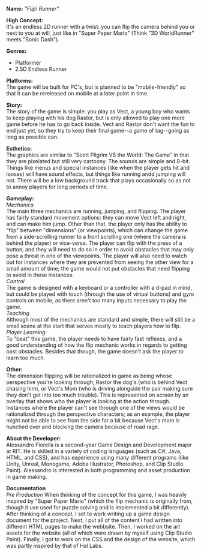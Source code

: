 <b>Name:</b> <em>"Flip! Runner"</em>

<b>High Concept:</b> <br>
It's an endless 2D runner with a twist: you can flip the camera behind you or next to you at will, just like in "Super Paper Mario" (Think "3D WorldRunner" meets "Sonic Dash").

<b>Genres:</b> 
- Platformer
- 2.5D Endless Runner

<b>Platforms:</b> <br>
The game will be built for PC's, but is planned to be "mobile-friendly" so that it can be rereleased on mobile at a later point in time.

<b>Story:</b> <br>
The story of the game is simple: you play as Vect, a young boy who wants to keep playing with his dog Rastor, but is only allowed to play one more game before he has to go back inside. 
Vect and Rastor don't want the fun to end just yet, so they try to keep their final game--a game of tag--going as long as possible can.

<b>Esthetics:</b> <br>
The graphics are similar to "Scott Pilgrim VS the World: The Game" in that they are pixelated but still very cartoony.
The sounds are simple and 8-bit. Things like menus and special instances (like when the player gets hit and looses) will have sound effects, but things like running andd jumping will not.
There will be a low background track that plays occasionally so as not to annoy players for long periods of time.

<b>Gameplay:</b> <br>
<em>Mechanics</em> <br>
The main three mechanics are running, jumping, and flipping.
The player has fairly standard movement options: they can move Vect left and right, and can make him jump.
Other than that, the player only has the ability to "flip" between "dimensions" (or viewpoints), which can change the game from a side-scrolling runner to a front scrolling one (where the camera is behind the player) or vice-versa.
The player can flip with the press of a button, and they will need to do so in order to avoid obstacles that may only pose a threat in one of the viewpoints.
The player will also need to watch out for instances where they are prevented from seeing the other view for a small amount of time; the game would not put obstacles that need flipping to avoid in these instances. <br>
<em>Control</em> <br>
The game is designed with a keyboard or a controller with a d-pad in mind, but could be played with touch (through the use of virtual buttons) and gyro controls on mobile, as there aren't too many inputs necessary to play the game. <br>
<em>Teaching</em> <br>
Although most of the mechanics are standard and simple, there will still be a small scene at the start that serves mostly to teach players how to flip. <br>
<em>Player Learning</em> <br>
To "beat" this game, the player needs to have fairly fast reflexes, and a good understanding of how the flip mechanic works in regards to getting oast obstacles. Besides that though, the game doesn't ask the player to learn too much. <br>

<b>Other:</b> <br>
The dimension flipping will be rationalized in game as being whose perspective you're looking through; Rastor the dog's (who is behind Vect chasing him), or Vect's Mom (who is driving alongside the pair making sure they don't get into too much trouble).
This is represented on screen by an overlay that shows who the player is looking at the action through.
Instances where the player can't see through one of the views would be rationalized through the perspective characters; as an example, the player might not be able to see from the side for a bit because Vect's mom is hunched over and blocking the camera because of road rage.

<b>About the Developer:</b> <br>
Alessandro Fiorella is a second-year Game Design and Development major at RIT. He is skilled in a variety of coding languages (such as C#, Java, HTML, and CSS), and has experience using many different programs (like Unity, Unreal, Monogame, Adobe Illustrator, Photoshop, and Clip Studio Paint). Alessandro is interested in both programming and asset production in game making.


<b>Documentation</b> <br>
<em>Pre Production</em>
When thinking of the concept for this game, I was heavily inspired by "Super Paper Mario" (which the flip mechanic is originally from, though it use used for puzzle solving and is implemented a bit differently). After thinking of a concept, I set to work writing up a game design document for the project. Next, I put all of the content I had written into different HTML pages to make the webbsite. 
Then, I worked on the art assets for the website (all of which were drawn by myself using Clip Studio Paint). Finally, I got to work on the CSS and the design of the website, which was partly inspired by that of Hal Labs.
